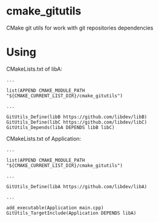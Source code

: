 # cmake_gitutils
CMake git utils for work with git repositories dependencies

# Using

CMakeLists.txt of libA:

    ...
    
    list(APPEND CMAKE_MODULE_PATH "${CMAKE_CURRENT_LIST_DIR}/cmake_gitutils")
    
    ...
    
    GitUtils_Define(libB https://github.com/libdev/libB)
    GitUtils_Define(libC https://github.com/libdev/libC)
    GitUtils_Depends(libA DEPENDS libB libC)


CMakeLists.txt of Application:

    ...
    
    list(APPEND CMAKE_MODULE_PATH "${CMAKE_CURRENT_LIST_DIR}/cmake_gitutils")
    
    ...
    
    GitUtils_Define(libA https://github.com/libdev/libA)
    
    ...
    
    add_executable(Application main.cpp)
    GitUtils_TargetInclude(Application DEPENDS libA)
